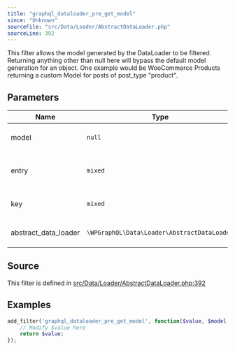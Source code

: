 ```yaml
---
title: "graphql_dataloader_pre_get_model"
since: "Unknown"
sourceFile: "src/Data/Loader/AbstractDataLoader.php"
sourceLine: 392
---
```



This filter allows the model generated by the DataLoader to be filtered.
Returning anything other than null here will bypass the default model generation
for an object.
One example would be WooCommerce Products returning a custom Model for posts of post_type "product".

## Parameters

| Name | Type | Description |
|------|------|-------------|
| model | `null` | The filtered model to return. Default null |
| entry | `mixed` | The entry loaded from the dataloader to be used to generate a Model |
| key | `mixed` | The Key used to identify the loaded entry |
| abstract_data_loader | `\WPGraphQL\Data\Loader\AbstractDataLoader` | The AbstractDataLoader instance |




## Source

This filter is defined in [src/Data/Loader/AbstractDataLoader.php:392](https://github.com/wp-graphql/wp-graphql/blob/develop/src/Data/Loader/AbstractDataLoader.php#L392)


## Examples

```php
add_filter('graphql_dataloader_pre_get_model', function($value, $model, $entry, $key, $abstract_data_loader) {
    // Modify $value here
    return $value;
});
```